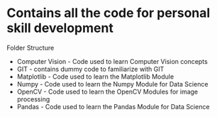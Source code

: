# Contains all the code for personal skill development 

Folder Structure

 - Computer Vision - Code used to learn Computer Vision concepts 
 - GIT - contains dummy code to familiarize with GIT
 - Matplotlib - Code used to learn the Matplotlib Module 
 - Numpy - Code used to learn the Numpy Module for Data Science
 - OpenCV - Code used to learn the OpenCV Modules for image processing 
 - Pandas - Code used to learn the Pandas Module for Data Science
